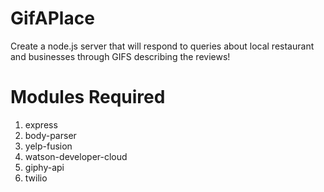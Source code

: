# GifAPlace
Create a node.js server that will respond to queries about local restaurant and businesses through GIFS describing the reviews!

# Modules Required
1. express
2. body-parser
3. yelp-fusion
4. watson-developer-cloud
5. giphy-api
6. twilio
